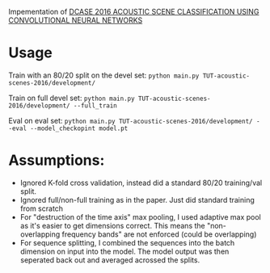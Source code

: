 Impementation of [DCASE 2016 ACOUSTIC SCENE CLASSIFICATION USING CONVOLUTIONAL NEURAL NETWORKS](http://dcase.community/documents/workshop2016/proceedings/Valenti-DCASE2016workshop.pdf)

# Usage

Train with an 80/20 split on the devel set:
 `python main.py TUT-acoustic-scenes-2016/development/`

Train on full devel set:
`python main.py TUT-acoustic-scenes-2016/development/ --full_train`

Eval on eval set:
`python main.py TUT-acoustic-scenes-2016/development/ --eval --model_checkopint model.pt`



# Assumptions:
* Ignored K-fold cross validation, instead did a standard 80/20 training/val split.
* Ignored full/non-full training as in the paper. Just did standard training from scratch
* For "destruction of the time axis" max pooling, I used adaptive max pool as it's easier to get dimensions correct. This means the "non-overlapping frequency bands" are not enforced (could be overlapping)
* For sequence splitting, I combined the sequences into the batch dimension on input into the model. The model output was then seperated back out and averaged acrossed the splits.  
